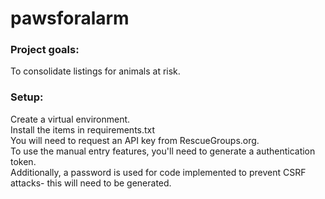 # pawsforalarm

### Project goals:
To consolidate listings for animals at risk.


### Setup:
Create a virtual environment. <br>
Install the items in requirements.txt <br>
You will need to request an API key from RescueGroups.org.<br>
To use the manual entry features, you'll need to generate a authentication token.<br>
Additionally, a password is used for code implemented to prevent CSRF attacks- this will need to be generated.



